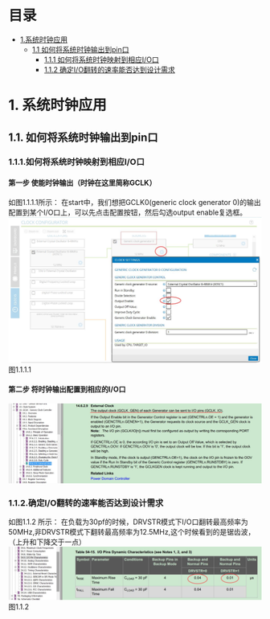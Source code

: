 # 目录
* [1.系统时钟应用](#1-系统时钟应用)
  * [1.1 如何将系统时钟输出到pin口](#11-如何将系统时钟输出到pin口)
    * [1.1.1 如何将系统时钟映射到相应I/O口](#111-如何将系统时钟映射到相应I/O口)
    * [1.1.2 确定I/O翻转的速率能否达到设计需求](#112-确定I/O翻转的速率能否达到设计需求)


# 1. 系统时钟应用
## 1.1. 如何将系统时钟输出到pin口

### 1.1.1.如何将系统时钟映射到相应I/O口
#### 第一步 使能时钟输出（时钟在这里简称GCLK）
如图1.1.1.1所示：
在start中，我们想把GCLK0(generic clock generator 0)的输出配置到某个I/O口上，可以先点击配置按钮，然后勾选output enable复选框。
![images](https://github.com/yuchengstudio/SAMD51/blob/master/aplication_note/pictures/sysclock_003.jpg)
图1.1.1.1

#### 第二步 将时钟输出配置到相应的I/O口

![images](https://github.com/yuchengstudio/SAMD51/blob/master/aplication_note/pictures/sysclock_004.jpg)


### 1.1.2.确定I/O翻转的速率能否达到设计需求
如图1.1.2 所示：
在负载为30pf的时候，DRVSTR模式下I/O口翻转最高频率为50MHz,非DRVSTR模式下翻转最高频率为12.5MHz,这个时候看到的是锯齿波，（上升和下降交于一点）
![images](https://github.com/yuchengstudio/SAMD51/blob/master/aplication_note/pictures/sysclock_002.jpg)
图1.1.2

  


